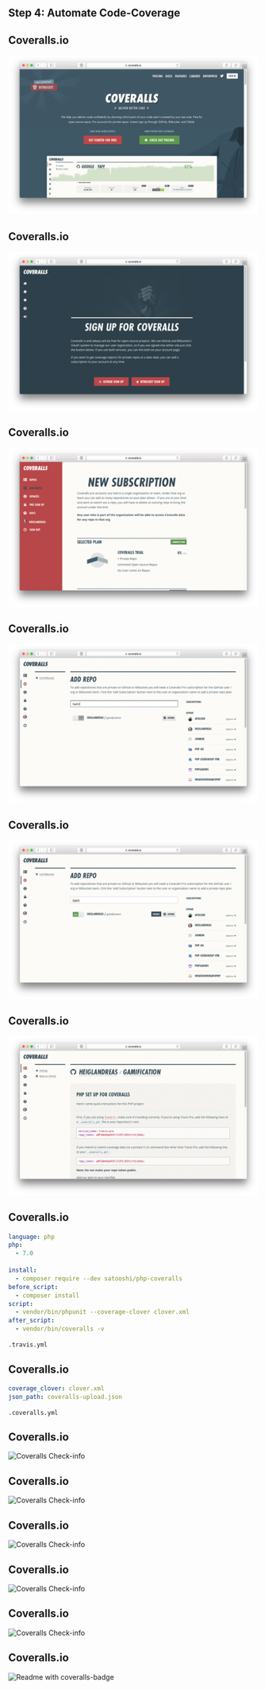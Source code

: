 ## Step 4: Automate Code-Coverage




## Coveralls.io

![Coveralls](../base/img/coveralls.png)



## Coveralls.io

![Coveralls 2](../base/img/coveralls_2.png)



## Coveralls.io

![Coveralls 3](../base/img/coveralls_3.png)



## Coveralls.io

![Coveralls 3](../base/img/coveralls_4.png)



## Coveralls.io

![Coveralls 3](../base/img/coveralls_5.png)



## Coveralls.io

![Coveralls 3](../base/img/coveralls_6.png)



## Coveralls.io

```yml
language: php
php:
  - 7.0

install:
  - composer require --dev satooshi/php-coveralls
before_script:
  - composer install
script:
  - vendor/bin/phpunit --coverage-clover clover.xml
after_script:
  - vendor/bin/coveralls -v
```
```.travis.yml```



## Coveralls.io

```yml
coverage_clover: clover.xml
json_path: coveralls-upload.json
```
```.coveralls.yml```




## Coveralls.io

![Coveralls Check-info](../base/img/coveralls_7.png)




## Coveralls.io

![Coveralls Check-info](../base/img/coveralls_8.png)




## Coveralls.io

![Coveralls Check-info](../base/img/coveralls_9.png)




## Coveralls.io

![Coveralls Check-info](../base/img/coverals_10.png)




## Coveralls.io

![Coveralls Check-info](../base/img/coveralls_11.png)




## Coveralls.io
![Readme with coveralls-badge](../base/img/readme-with-coveralls-badge.png)


